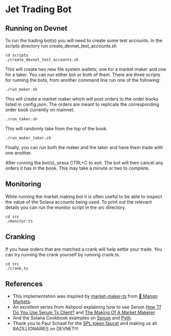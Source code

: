 # Jet Trading Bot



## Running on Devnet

To run the trading bot(s) you will need to create some test accounts. In the scripts directory run create_devnet_test_accounts.sh

```shell
cd scripts
./create_devnet_test_accounts.sh
```

This will create two new file system wallets; one for a market maker and one for a taker. You can run either bot or both of them.
There are three scripts for running the bots, from another command line run one of the following:

```shell
./run_maker.sh
```

This will create a market maker which will post orders to the order books listed in config.json. The orders are meant to replicate the corresponding order book currently on mainnet.

```shell
./run_taker.sh
```

This will randomly take from the top of the book.

```shell
./run_maker_taker.sh
```

Finally, you can run both the maker and the taker and have them trade with one another.

After running the bot(s), press CTRL+C to exit. The bot will then cancel any orders it has in the book. This may take a minute or two to complete.


## Monitoring

While running the market making bot it is often useful to be able to inspect the value of the Solana accounts being used. To print out the relevant details you can run the monitor script in the src directory.

```shell
cd src
./monitor.ts
```


## Cranking

If you have orders that are matched a crank will help settle your trade. You can try running the crank yourself by running crank.ts.

```shell
cd src
./crank.ts
```


## References

- This implementation was inspired by [market-maker-ts](https://github.com/blockworks-foundation/market-maker-ts/) from [🥭 Mango Markets](https://mango.markets/).
- An excellent series from Ashpool explaining how to use Serum [How Tf Do You Use Serum Ts Client?](https://ashpoolin.github.io/how-tf-do-you-use-serum-ts-client) and [The Making Of A Market Makerer](https://ashpoolin.github.io/the-making-of-a-market-makerer).
- And the Solana Cookbook examples on [Serum](https://solanacookbook.com/integrations/serum.html) and [Pyth](https://solanacookbook.com/integrations/pyth.html).
- Thank you to Paul Schaaf for the [SPL token faucet](https://github.com/paul-schaaf/spl-token-faucet) and making us all BAZILLIONAIRES on DEVNET!!!
